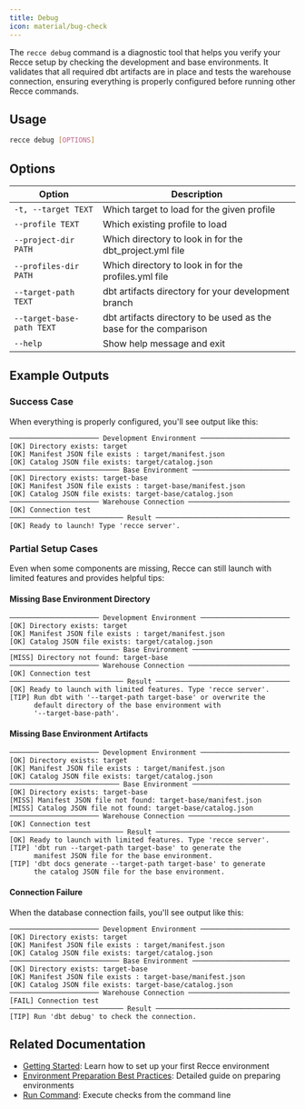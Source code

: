 ```yaml
---
title: Debug
icon: material/bug-check
---
```


The `recce debug` command is a diagnostic tool that helps you verify your Recce setup by checking the development and base environments. It validates that all required dbt artifacts are in place and tests the warehouse connection, ensuring everything is properly configured before running other Recce commands.

## Usage

```bash
recce debug [OPTIONS]
```

## Options

| Option                    | Description                                                       |
| ------------------------- | ----------------------------------------------------------------- |
| `-t, --target TEXT`       | Which target to load for the given profile                        |
| `--profile TEXT`          | Which existing profile to load                                    |
| `--project-dir PATH`      | Which directory to look in for the dbt_project.yml file           |
| `--profiles-dir PATH`     | Which directory to look in for the profiles.yml file              |
| `--target-path TEXT`      | dbt artifacts directory for your development branch               |
| `--target-base-path TEXT` | dbt artifacts directory to be used as the base for the comparison |
| `--help`                  | Show help message and exit                                        |

## Example Outputs

### Success Case

When everything is properly configured, you'll see output like this:

```shell
────────────────────── Development Environment ──────────────────────
[OK] Directory exists: target
[OK] Manifest JSON file exists : target/manifest.json
[OK] Catalog JSON file exists: target/catalog.json
─────────────────────────── Base Environment ────────────────────────
[OK] Directory exists: target-base
[OK] Manifest JSON file exists : target-base/manifest.json
[OK] Catalog JSON file exists: target-base/catalog.json
────────────────────── Warehouse Connection ─────────────────────────
[OK] Connection test
──────────────────────────── Result ─────────────────────────────────
[OK] Ready to launch! Type 'recce server'.
```

### Partial Setup Cases

Even when some components are missing, Recce can still launch with limited features and provides helpful tips:

#### Missing Base Environment Directory

```shell
────────────────────── Development Environment ──────────────────────
[OK] Directory exists: target
[OK] Manifest JSON file exists : target/manifest.json
[OK] Catalog JSON file exists: target/catalog.json
─────────────────────────── Base Environment ────────────────────────
[MISS] Directory not found: target-base
────────────────────── Warehouse Connection ─────────────────────────
[OK] Connection test
──────────────────────────── Result ─────────────────────────────────
[OK] Ready to launch with limited features. Type 'recce server'.
[TIP] Run dbt with '--target-path target-base' or overwrite the
      default directory of the base environment with
      '--target-base-path'.
```

#### Missing Base Environment Artifacts

```shell
────────────────────── Development Environment ──────────────────────
[OK] Directory exists: target
[OK] Manifest JSON file exists : target/manifest.json
[OK] Catalog JSON file exists: target/catalog.json
─────────────────────────── Base Environment ────────────────────────
[OK] Directory exists: target-base
[MISS] Manifest JSON file not found: target-base/manifest.json
[MISS] Catalog JSON file not found: target-base/catalog.json
────────────────────── Warehouse Connection ─────────────────────────
[OK] Connection test
──────────────────────────── Result ─────────────────────────────────
[OK] Ready to launch with limited features. Type 'recce server'.
[TIP] 'dbt run --target-path target-base' to generate the
      manifest JSON file for the base environment.
[TIP] 'dbt docs generate --target-path target-base' to generate
      the catalog JSON file for the base environment.
```

#### Connection Failure

When the database connection fails, you'll see output like this:

```shell
────────────────────── Development Environment ──────────────────────
[OK] Directory exists: target
[OK] Manifest JSON file exists : target/manifest.json
[OK] Catalog JSON file exists: target/catalog.json
─────────────────────────── Base Environment ────────────────────────
[OK] Directory exists: target-base
[OK] Manifest JSON file exists : target-base/manifest.json
[OK] Catalog JSON file exists: target-base/catalog.json
────────────────────── Warehouse Connection ─────────────────────────
[FAIL] Connection test
──────────────────────────── Result ─────────────────────────────────
[TIP] Run 'dbt debug' to check the connection.
```

## Related Documentation

- [Getting Started](../get-started.md): Learn how to set up your first Recce environment
- [Environment Preparation Best Practices](../guides/best-practices-prep-env.md): Detailed guide on preparing environments
- [Run Command](./recce-run.md): Execute checks from the command line
